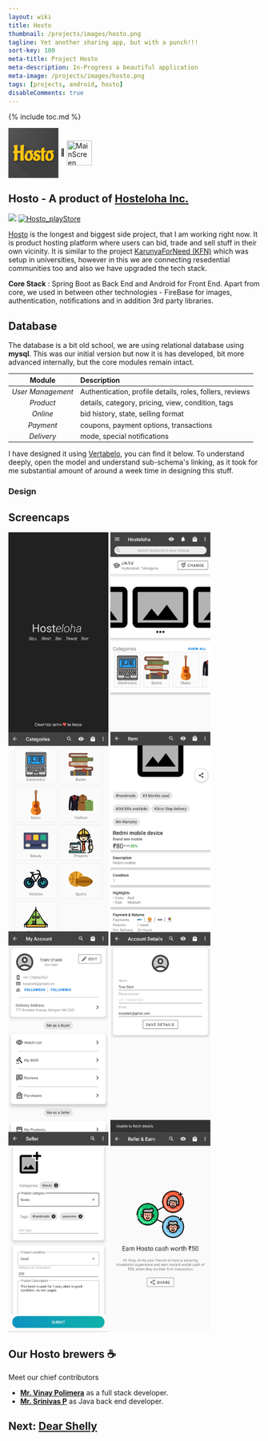 ```yaml
---
layout: wiki
title: Hosto
thumbnail: /projects/images/hosto.png
tagline: Yet another sharing app, but with a punch!!!
sort-key: 100
meta-title: Project Hosto
meta-description: In-Progress a beautiful application
meta-image: /projects/images/hosto.png
tags: [projects, android, hosto]
disableComments: true
---
```


{% include toc.md %}

<img src="/projects/images/hosto.png" align="center" title="MainScreen" width="100" height="100"> :link:  <img src="https://avatars.githubusercontent.com/u/75203814?s=200&v=4" align="center" title="MainScreen" width="50" height="50"> 

## Hosto - A product of [Hosteloha Inc.](https://github.com/Hosteloha)
<img src="https://img.shields.io/badge/in--progress-code--not--updated-yellow"> [![Hosto_playStore](https://img.shields.io/badge/Playstore-Hosto--Beta-black??style=plastic&logo=googleplay)](https://play.google.com/store/apps/details?id=com.hosteloha&hl=en_IN&gl=US)

[Hosto](https://play.google.com/store/apps/details?id=com.hosteloha&hl=en_IN&gl=US) is the longest and biggest side project, that I am working right now. It is product hosting platform where users can bid, trade and sell stuff in their own vicinity. It is similar to the project [KarunyaForNeed (KFN)](/projects/karunya-for-need) which was setup in universities, however in this we are connecting resedential communities too and also we have upgraded the tech stack.

**Core Stack** : Spring Boot as Back End and Android for Front End. Apart from core, we used in between other technologies - FireBase for images,  authentication, notifications and in addition 3rd party libraries.

## Database
The database is a bit old school, we are using relational database using **mysql**.  This was our initial version but now it is has developed, bit more advanced internally, but the core modules remain intact.

| Module | Description |
| :---:   | :--- |
| *User Management* | Authentication, profile details, roles, follers, reviews |
| *Product*  | details, category, pricing, view, condition, tags |
| *Online*   | bid history, state, selling format |
| *Payment*  | coupons, payment options, transactions |
| *Delivery* | mode, special notifications |

I have designed it using [Vertabelo](https://vertabelo.com/), you can find it below. To understand deeply, open the model and understand sub-schema's linking, as it took for me substantial amount of around a week time in designing this stuff.

### Design 

<script>if (typeof VertabeloEmbededObject === 'undefined') {var VertabeloEmbededObject = "loading";var s=document.createElement("script");s.setAttribute("type","text/javascript");s.setAttribute("src", "https://my.vertabelo.com/js/public-model/v1/api.js");(document.getElementsByTagName("head")[0] || document.documentElement ).appendChild(s);}</script><div class="vertabelo-public-model" data-height="400" data-width="640" data-logoType="created_with" data-modelGid="txBjjxoPgk3XgJKFWxSfGENio4FGOfDHwzZb2noUnFZyhG1gfUSyERjUkxnlgUqZ" data-openLabel="EDIT MODEL IN YOUR BROWSER" data-x="4278" data-y="5467" data-zoom="0.1889" ></div>

## Screencaps 
<img src="/projects/images/hosto/1_splash.jpg" align="center" title="MainScreen" width="200" height="400">
<img src="/projects/images/hosto/2_mainscreen.jpg" align="center" title="MainScreen" width="200" height="400">
<img src="/projects/images/hosto/3_product_categories.jpg" align="center" title="MainScreen" width="200" height="400">

<img src="/projects/images/hosto/4_item_details.jpg" align="center" title="MainScreen" width="200" height="400">
<img src="/projects/images/hosto/5_my_acc.jpg" align="center" title="MainScreen" width="200" height="400">
<img src="/projects/images/hosto/6_acc_details.jpg" align="center" title="MainScreen" width="200" height="400">

<img src="/projects/images/hosto/7_seller_product_details.jpg" align="center" title="MainScreen" width="200" height="400">
<img src="/projects/images/hosto/8_refer_earn.jpg" align="center" title="MainScreen" width="200" height="400">

## Our Hosto brewers :coffee:
Meet our chief contributors
- [**Mr. Vinay Polimera**](https://www.linkedin.com/in/vinay-kumar-p-422b32123/) as a full stack developer.
- [**Mr. Srinivas P**](https://www.linkedin.com/in/srinivas-polimera-a9385b68/) as  Java back end developer.


## Next: [Dear Shelly](/projects/dear-shelly)
